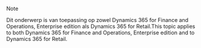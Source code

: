 > [!NOTE]
> <span data-ttu-id="1a4ae-101">Dit onderwerp is van toepassing op zowel Dynamics 365 for Finance and Operations, Enterprise edition als Dynamics 365 for Retail.</span><span class="sxs-lookup"><span data-stu-id="1a4ae-101">This topic applies to both Dynamics 365 for Finance and Operations, Enterprise edition and to Dynamics 365 for Retail.</span></span> 